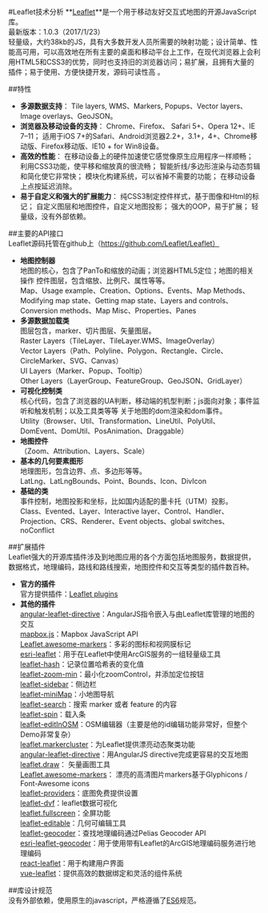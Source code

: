 #Leaflet技术分析
**[Leaflet](http://leafletjs.com)**是一个用于移动友好交互式地图的开源JavaScript库。  
最新版本：1.0.3（2017/1/23）  
轻量级，大约38kb的JS，具有大多数开发人员所需要的映射功能；设计简单、性能高可用，可以高效地在所有主要的桌面和移动平台上工作，在现代浏览器上会利用HTML5和CSS3的优势，同时也支持旧的浏览器访问；易扩展，且拥有大量的插件；易于使用、方便快捷开发，源码可读性高  。

##特性  
- **多源数据支持**：
Tile layers, WMS、Markers, Popups、Vector layers、Image overlays、GeoJSON。
- **浏览器及移动设备的支持**：
Chrome、Firefox、 Safari 5+、Opera 12+、IE 7–11；
适用于iOS 7+的Safari、Android浏览器2.2+，3.1+，4+、Chrome移动版、Firefox移动版、IE10 + for Win8设备。
- **高效的性能**：
在移动设备上的硬件加速使它感觉像原生应用程序一样顺畅；
利用CSS3功能，使平移和缩放真的很流畅；
智能折线/多边形渲染与动态剪辑和简化使它非常快；
模块化构建系统，可以省掉不需要的功能；
在移动设备上点按延迟消除。
- **易于自定义和强大的扩展能力**：
纯CSS3制定控件样式，基于图像和Html的标记；
自定义图层和地图控件，自定义地图投影；
强大的OOP，易于扩展；
轻量级，没有外部依赖。

##主要的API接口  
Leaflet源码托管在github上（https://github.com/Leaflet/Leaflet）  
- **地图控制器**  
地图的核心，包含了PanTo和缩放的动画；浏览器HTML5定位；地图的相关操作 控件图层，包含缩放、比例尺、属性等等。  
 Map、Usage example、Creation、Options、Events、Map Methods、Modifying map state、Getting map state、Layers and controls、Conversion methods、Map Misc、Properties、Panes  
- **多源数据加载类**  
图层包含，marker、切片图层、矢量图层。  
Raster Layers（TileLayer、TileLayer.WMS、ImageOverlay）  
Vector Layers（Path、Polyline、Polygon、Rectangle、Circle、CircleMarker、SVG、Canvas）  
UI Layers（Marker、Popup、Tooltip）  
Other Layers（LayerGroup、FeatureGroup、GeoJSON、GridLayer）  
- **可视化控制类**  
核心代码，包含了浏览器的UA判断，移动端的机型判断；js面向对象；事件监听和触发机制；以及工具类等等 关于地图的dom渲染和dom事件。  
Utility（Browser、Util、Transformation、LineUtil、PolyUtil、DomEvent、DomUtil、PosAnimation、Draggable）  
- **地图控件**  
（Zoom、Attribution、Layers、Scale）  
- **基本的几何要素图形**  
地理图形，包含边界、点、多边形等等。  
LatLng、LatLngBounds、Point、Bounds、Icon、DivIcon  
- **基础的类**  
事件控制，地图投影和坐标，比如国内适配的墨卡托（UTM）投影。  
Class、Evented、Layer、Interactive layer、Control、Handler、Projection、CRS、Renderer、Event objects、global switches、noConflict  

##扩展插件  
Leaflet强大的开源库插件涉及到地图应用的各个方面包括地图服务，数据提供，数据格式，地理编码，路线和路线搜索，地图控件和交互等类型的插件数百种。  
- **官方的插件**  
官方提供插件：[Leaflet plugins](http://leafletjs.com/plugins.html)  
- **其他的插件**  
[angular-leaflet-directive](https://github.com/tombatossals/angular-leaflet-directive)：AngularJS指令嵌入与由Leaflet库管理的地图的交互  
[mapbox.js](https://github.com/mapbox/mapbox.js)：Mapbox JavaScript API  
[Leaflet.awesome-markers](https://github.com/lvoogdt/Leaflet.awesome-markers)：多彩的图标和视网膜标记  
[esri-leaflet](https://github.com/Esri/esri-leaflet)：用于在Leaflet中使用ArcGIS服务的一组轻量级工具  
[leaflet-hash](https://github.com/mlevans/leaflet-hash)：记录位置哈希表的变化值  
[leaflet-zoom-min](https://github.com/alanshaw/leaflet-zoom-min)：最小化zoomControl，并添加定位按钮  
[leaflet-sidebar](https://github.com/Turbo87/leaflet-sidebar)：侧边栏  
[leaflet-miniMap](https://github.com/Norkart/Leaflet-MiniMap)：小地图导航  
[leaflet-search](https://github.com/stefanocudini/leaflet-search)：搜索 marker 或者 feature 的内容  
[leaflet-spin](https://github.com/makinacorpus/Leaflet.Spin)：载入条  
[leaflet-editInOSM](https://github.com/yohanboniface/Leaflet.EditInOSM)：OSM编辑器（主要是他的id编辑功能非常好，但整个Demo非常复杂）  
[leaflet.markercluster](https://github.com/Leaflet/Leaflet.markercluster)：为Leaflet提供漂亮动态聚类功能  
[angular-leaflet-directive](https://github.com/tombatossals/angular-leaflet-directive)：用AngularJS directive完成更容易的交互地图  
[leaflet.draw](https://github.com/Leaflet/Leaflet.draw)： 矢量画图工具  
[Leaflet.awesome-markers](https://github.com/lvoogdt/Leaflet.awesome-markers)： 漂亮的高清图片markers基于Glyphicons / Font-Awesome icons   
[leaflet-providers](https://github.com/leaflet-extras/leaflet-providers)：底图免费提供设置  
[leaflet-dvf](https://github.com/humangeo/leaflet-dvf)：leaflet数据可视化  
[leaflet.fullscreen](https://github.com/Leaflet/Leaflet.fullscreen)：全屏功能  
[leaflet-editable](https://github.com/Leaflet/Leaflet.Editable)：几何可编辑工具  
[leaflet-geocoder](https://github.com/mapzen/leaflet-geocoder)：查找地理编码通过Pelias Geocoder API  
[esri-leaflet-geocoder](https://github.com/Esri/esri-leaflet-geocoder)：用于使用带有Leaflet的ArcGIS地理编码服务进行地理编码  
[react-leaflet](https://github.com/PaulLeCam/react-leaflet)：用于构建用户界面  
[vue-leaflet](https://github.com/brandonxiang/vue-leaflet)：提供高效的数据绑定和灵活的组件系统  

##库设计规范  
没有外部依赖，使用原生的javascript，严格遵循了[ES6](http://es6.ruanyifeng.com/)规范。  
